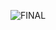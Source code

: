 ![FINAL](https://user-images.githubusercontent.com/60669304/107406910-0ad53a00-6b1a-11eb-85a3-b28bf9b88246.PNG)
